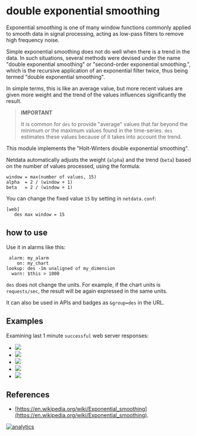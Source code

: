 # double exponential smoothing

Exponential smoothing is one of many window functions commonly applied to smooth data in signal
processing, acting as low-pass filters to remove high frequency noise.

Simple exponential smoothing does not do well when there is a trend in the data.
In such situations, several methods were devised under the name "double exponential smoothing"
or "second-order exponential smoothing.", which is the recursive application of an exponential
filter twice, thus being termed "double exponential smoothing".

In simple terms, this is like an average value, but more recent values are given more weight
and the trend of the values influences significantly the result.

> **IMPORTANT**
>
> It is common for `des` to provide "average" values that far beyond the minimum or the maximum
> values found in the time-series.
> `des` estimates these values because of it takes into account the trend.

This module implements the "Holt-Winters double exponential smoothing".

Netdata automatically adjusts the weight (`alpha`) and the trend (`beta`) based on the number
of values processed, using the formula:

```
window = max(number of values, 15)
alpha  = 2 / (window + 1)
beta   = 2 / (window + 1)
```

You can change the fixed value `15` by setting in `netdata.conf`:

```
[web]
   des max window = 15
```

## how to use

Use it in alarms like this:

```
 alarm: my_alarm
    on: my_chart
lookup: des -1m unaligned of my_dimension
  warn: $this > 1000
```

`des` does not change the units. For example, if the chart units is `requests/sec`, the result
will be again expressed in the same units. 

It can also be used in APIs and badges as `&group=des` in the URL.

## Examples

Examining last 1 minute `successful` web server responses:

- ![](https://registry.my-netdata.io/api/v1/badge.svg?chart=web_log_nginx.response_statuses&options=unaligned&dimensions=success&group=min&after=-60&label=min)
- ![](https://registry.my-netdata.io/api/v1/badge.svg?chart=web_log_nginx.response_statuses&options=unaligned&dimensions=success&group=average&after=-60&label=average&value_color=yellow)
- ![](https://registry.my-netdata.io/api/v1/badge.svg?chart=web_log_nginx.response_statuses&options=unaligned&dimensions=success&group=ses&after=-60&label=single+exponential+smoothing&value_color=yellow)
- ![](https://registry.my-netdata.io/api/v1/badge.svg?chart=web_log_nginx.response_statuses&options=unaligned&dimensions=success&group=des&after=-60&label=double+exponential+smoothing&value_color=orange)
- ![](https://registry.my-netdata.io/api/v1/badge.svg?chart=web_log_nginx.response_statuses&options=unaligned&dimensions=success&group=max&after=-60&label=max)

## References

- [https://en.wikipedia.org/wiki/Exponential_smoothing](https://en.wikipedia.org/wiki/Exponential_smoothing).

[![analytics](https://www.google-analytics.com/collect?v=1&aip=1&t=pageview&_s=1&ds=github&dr=https%3A%2F%2Fgithub.com%2Fnetdata%2Fnetdata&dl=https%3A%2F%2Fmy-netdata.io%2Fgithub%2Fweb%2Fapi%2Fqueries%2Fdes%2FREADME&_u=MAC~&cid=5792dfd7-8dc4-476b-af31-da2fdb9f93d2&tid=UA-64295674-3)]()
